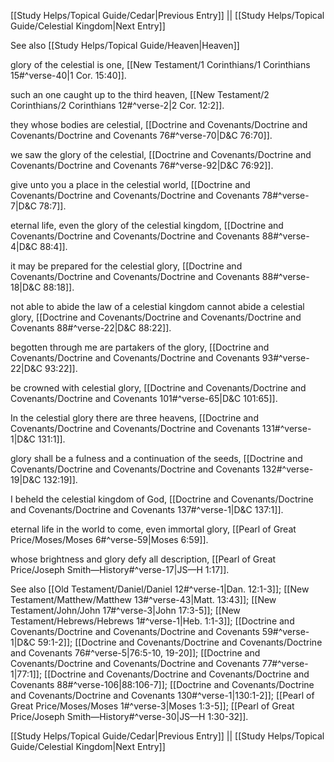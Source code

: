 [[Study Helps/Topical Guide/Cedar|Previous Entry]]  ||  [[Study Helps/Topical Guide/Celestial Kingdom|Next Entry]]

 See also [[Study Helps/Topical Guide/Heaven|Heaven]]

 glory of the celestial is one, [[New Testament/1 Corinthians/1 Corinthians 15#^verse-40|1 Cor. 15:40]].

 such an one caught up to the third heaven, [[New Testament/2 Corinthians/2 Corinthians 12#^verse-2|2 Cor. 12:2]].

 they whose bodies are celestial, [[Doctrine and Covenants/Doctrine and Covenants/Doctrine and Covenants 76#^verse-70|D&C 76:70]].

 we saw the glory of the celestial, [[Doctrine and Covenants/Doctrine and Covenants/Doctrine and Covenants 76#^verse-92|D&C 76:92]].

 give unto you a place in the celestial world, [[Doctrine and Covenants/Doctrine and Covenants/Doctrine and Covenants 78#^verse-7|D&C 78:7]].

 eternal life, even the glory of the celestial kingdom, [[Doctrine and Covenants/Doctrine and Covenants/Doctrine and Covenants 88#^verse-4|D&C 88:4]].

 it may be prepared for the celestial glory, [[Doctrine and Covenants/Doctrine and Covenants/Doctrine and Covenants 88#^verse-18|D&C 88:18]].

 not able to abide the law of a celestial kingdom cannot abide a celestial glory, [[Doctrine and Covenants/Doctrine and Covenants/Doctrine and Covenants 88#^verse-22|D&C 88:22]].

 begotten through me are partakers of the glory, [[Doctrine and Covenants/Doctrine and Covenants/Doctrine and Covenants 93#^verse-22|D&C 93:22]].

 be crowned with celestial glory, [[Doctrine and Covenants/Doctrine and Covenants/Doctrine and Covenants 101#^verse-65|D&C 101:65]].

 In the celestial glory there are three heavens, [[Doctrine and Covenants/Doctrine and Covenants/Doctrine and Covenants 131#^verse-1|D&C 131:1]].

 glory shall be a fulness and a continuation of the seeds, [[Doctrine and Covenants/Doctrine and Covenants/Doctrine and Covenants 132#^verse-19|D&C 132:19]].

 I beheld the celestial kingdom of God, [[Doctrine and Covenants/Doctrine and Covenants/Doctrine and Covenants 137#^verse-1|D&C 137:1]].

 eternal life in the world to come, even immortal glory, [[Pearl of Great Price/Moses/Moses 6#^verse-59|Moses 6:59]].

 whose brightness and glory defy all description, [[Pearl of Great Price/Joseph Smith—History#^verse-17|JS—H 1:17]].

 See also [[Old Testament/Daniel/Daniel 12#^verse-1|Dan. 12:1-3]]; [[New Testament/Matthew/Matthew 13#^verse-43|Matt. 13:43]]; [[New Testament/John/John 17#^verse-3|John 17:3-5]]; [[New Testament/Hebrews/Hebrews 1#^verse-1|Heb. 1:1-3]]; [[Doctrine and Covenants/Doctrine and Covenants/Doctrine and Covenants 59#^verse-1|D&C 59:1-2]]; [[Doctrine and Covenants/Doctrine and Covenants/Doctrine and Covenants 76#^verse-5|76:5-10, 19-20]]; [[Doctrine and Covenants/Doctrine and Covenants/Doctrine and Covenants 77#^verse-1|77:1]]; [[Doctrine and Covenants/Doctrine and Covenants/Doctrine and Covenants 88#^verse-106|88:106-7]]; [[Doctrine and Covenants/Doctrine and Covenants/Doctrine and Covenants 130#^verse-1|130:1-2]]; [[Pearl of Great Price/Moses/Moses 1#^verse-3|Moses 1:3-5]]; [[Pearl of Great Price/Joseph Smith—History#^verse-30|JS—H 1:30-32]].

[[Study Helps/Topical Guide/Cedar|Previous Entry]]  ||  [[Study Helps/Topical Guide/Celestial Kingdom|Next Entry]]